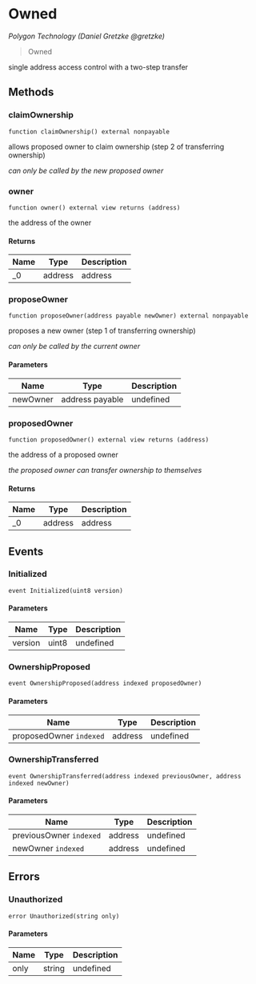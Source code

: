 # Owned

*Polygon Technology (Daniel Gretzke @gretzke)*

> Owned

single address access control with a two-step transfer



## Methods

### claimOwnership

```solidity
function claimOwnership() external nonpayable
```

allows proposed owner to claim ownership (step 2 of transferring ownership)

*can only be called by the new proposed owner*


### owner

```solidity
function owner() external view returns (address)
```

the address of the owner




#### Returns

| Name | Type | Description |
|---|---|---|
| _0 | address | address |

### proposeOwner

```solidity
function proposeOwner(address payable newOwner) external nonpayable
```

proposes a new owner (step 1 of transferring ownership)

*can only be called by the current owner*

#### Parameters

| Name | Type | Description |
|---|---|---|
| newOwner | address payable | undefined |

### proposedOwner

```solidity
function proposedOwner() external view returns (address)
```

the address of a proposed owner

*the proposed owner can transfer ownership to themselves*


#### Returns

| Name | Type | Description |
|---|---|---|
| _0 | address | address |



## Events

### Initialized

```solidity
event Initialized(uint8 version)
```





#### Parameters

| Name | Type | Description |
|---|---|---|
| version  | uint8 | undefined |

### OwnershipProposed

```solidity
event OwnershipProposed(address indexed proposedOwner)
```





#### Parameters

| Name | Type | Description |
|---|---|---|
| proposedOwner `indexed` | address | undefined |

### OwnershipTransferred

```solidity
event OwnershipTransferred(address indexed previousOwner, address indexed newOwner)
```





#### Parameters

| Name | Type | Description |
|---|---|---|
| previousOwner `indexed` | address | undefined |
| newOwner `indexed` | address | undefined |



## Errors

### Unauthorized

```solidity
error Unauthorized(string only)
```





#### Parameters

| Name | Type | Description |
|---|---|---|
| only | string | undefined |


